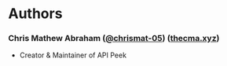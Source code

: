 # Authors

### Chris Mathew Abraham ([@chrismat-05](https://github.com/chrismat-05)) ([thecma.xyz](https://thecma.xyz))
- Creator & Maintainer of API Peek
